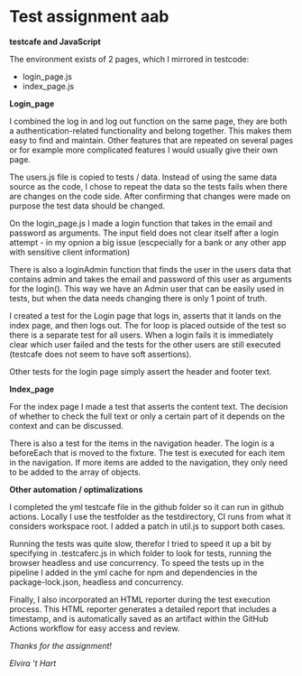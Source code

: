 # Test assignment aab
__testcafe and JavaScript__

The environment exists of 2 pages, which I mirrored in testcode:
- login_page.js
- index_page.js

__Login_page__

I combined the log in and log out function on the same page, they are both a authentication-related functionality and belong together. This makes them easy to find and maintain. 
Other features that are repeated on several pages or for example more complicated features I would usually give their own page.

The users.js file is copied to tests / data. Instead of using the same data source as the code, I chose to repeat the data so the tests fails when there are changes on the code side. After confirming that changes were made on purpose the test data should be changed.

On the login_page.js I made a login function that takes in the email and password as arguments.
The input field does not clear itself after a login attempt - in my opnion a big issue (escpecially for a bank or any other app with sensitive client information)

There is also a loginAdmin function that finds the user in the users data that contains admin and takes the email and password of this user as arguments for the login().
This way we have an Admin user that can be easily used in tests, but when the data needs changing there is only 1 point of truth.

I created a test for the Login page that logs in, asserts that it lands on the index page, and then logs out. The for loop is placed outside of the test so there is a separate test for all users. When a login fails it is immediately clear which user failed and the tests for the other users are still executed (testcafe does not seem to have soft assertions).

Other tests for the login page simply assert the header and footer text.


__Index_page__

For the index page I made a test that asserts the content text. The decision of whether to check the full text or only a certain part of it depends on the context and can be discussed.

There is also a test for the items in the navigation header. The login is a beforeEach that is moved to the fixture. The test is executed for each item in the navigation. If more items are added to the navigation, they only need to be added to the array of objects.


__Other automation / optimalizations__

I completed the yml testcafe file in the github folder so it can run in github actions. 
Locally I use the testfolder as the testdirectory, CI runs from what it considers workspace root. I added a patch in util.js to support both cases.

Running the tests was quite slow, therefor I tried to speed it up a bit by specifying in .testcaferc.js in which folder to look for tests, running the browser headless and use concurrency.
To speed the tests up in the pipeline I added in the yml cache for npm and dependencies in the package-lock.json, headless and concurrency.

Finally, I also incorporated an HTML reporter during the test execution process. This HTML reporter generates a detailed report that includes a timestamp, and is automatically saved as an artifact within the GitHub Actions workflow for easy access and review.


*Thanks for the assignment!*

*Elvira 't Hart*
